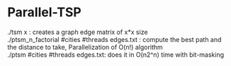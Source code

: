 # Parallel-TSP

./tsm x : creates a graph edge matrix of x*x size <br>
./ptsm_n_factorial #cities #threads edges.txt : compute the best path and the distance to take, Parallelization of O(n!) algorithm <br>
./ptsm #cities #threads edges.txt: does it in O(n2^n) time with bit-masking <br>
